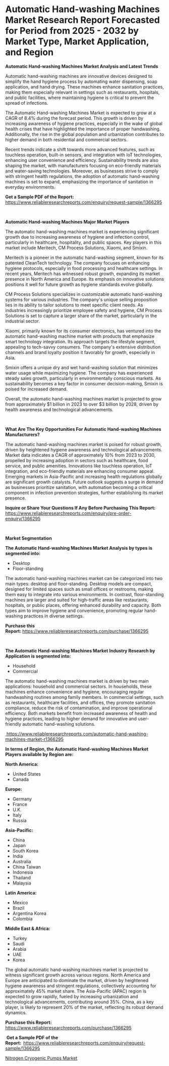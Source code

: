 <p><h1>Automatic Hand-washing Machines Market Research Report Forecasted for Period from 2025 -  2032 by Market Type, Market Application, and Region</h1></p><p><strong>Automatic Hand-washing Machines Market Analysis and Latest Trends</strong></p>
<p><p>Automatic hand-washing machines are innovative devices designed to simplify the hand hygiene process by automating water dispensing, soap application, and hand drying. These machines enhance sanitation practices, making them especially relevant in settings such as restaurants, hospitals, and public facilities, where maintaining hygiene is critical to prevent the spread of infections.</p><p>The Automatic Hand-washing Machines Market is expected to grow at a CAGR of 8.4% during the forecast period. This growth is driven by increasing awareness of hygiene practices, especially in the wake of global health crises that have highlighted the importance of proper handwashing. Additionally, the rise in the global population and urbanization contributes to higher demand in both residential and commercial sectors.</p><p>Recent trends indicate a shift towards more advanced features, such as touchless operation, built-in sensors, and integration with IoT technologies, enhancing user convenience and efficiency. Sustainability trends are also shaping the market, with manufacturers focusing on eco-friendly materials and water-saving technologies. Moreover, as businesses strive to comply with stringent health regulations, the adoption of automatic hand-washing machines is set to expand, emphasizing the importance of sanitation in everyday environments.</p></p>
<p><strong>Get a Sample PDF of the Report:&nbsp;</strong> <a href="https://www.reliableresearchreports.com/enquiry/request-sample/1366295?utm_campaign=3090&utm_medium=2&utm_source=Github&utm_content=ia&utm_term=22032025&utm_id=automatic-hand-washing-machines">https://www.reliableresearchreports.com/enquiry/request-sample/1366295</a></p>
<p>&nbsp;</p>
<p><strong>Automatic Hand-washing Machines Major Market Players</strong></p>
<p><p>The automatic hand-washing machines market is experiencing significant growth due to increasing awareness of hygiene and infection control, particularly in healthcare, hospitality, and public spaces. Key players in this market include Meritech, CM Process Solutions, Xiaomi, and Smixin.</p><p>Meritech is a pioneer in the automatic hand-washing segment, known for its patented CleanTech technology. The company focuses on enhancing hygiene protocols, especially in food processing and healthcare settings. In recent years, Meritech has witnessed robust growth, expanding its market presence in North America and Europe. Its emphasis on innovative solutions positions it well for future growth as hygiene standards evolve globally.</p><p>CM Process Solutions specializes in customizable automatic hand-washing systems for various industries. The company's unique selling proposition lies in its ability to tailor solutions to meet specific client needs. As industries increasingly prioritize employee safety and hygiene, CM Process Solutions is set to capture a larger share of the market, particularly in the industrial sector.</p><p>Xiaomi, primarily known for its consumer electronics, has ventured into the automatic hand-washing machine market with products that emphasize smart technology integration. Its approach targets the lifestyle segment, appealing to tech-savvy consumers. The company's extensive distribution channels and brand loyalty position it favorably for growth, especially in Asia.</p><p>Smixin offers a unique dry and wet hand-washing solution that minimizes water usage while maximizing hygiene. The company has experienced steady sales growth, particularly in environmentally conscious markets. As sustainability becomes a key factor in consumer decision-making, Smixin is poised for increased demand.</p><p>Overall, the automatic hand-washing machines market is projected to grow from approximately $1 billion in 2023 to over $3 billion by 2028, driven by health awareness and technological advancements.</p></p>
<p>&nbsp;</p>
<p><strong>What Are The Key Opportunities For Automatic Hand-washing Machines Manufacturers?</strong></p>
<p><p>The automatic hand-washing machines market is poised for robust growth, driven by heightened hygiene awareness and technological advancements. Market data indicates a CAGR of approximately 10% from 2023 to 2030, propelled by increasing adoption in sectors such as healthcare, food service, and public amenities. Innovations like touchless operation, IoT integration, and eco-friendly materials are enhancing consumer appeal. Emerging markets in Asia-Pacific and increasing health regulations globally are significant growth catalysts. Future outlook suggests a surge in demand as businesses prioritize sanitation, with automation becoming a critical component in infection prevention strategies, further establishing its market presence.</p></p>
<p><strong>Inquire or Share Your Questions If Any Before Purchasing This Report:</strong> <a href="https://www.reliableresearchreports.com/enquiry/pre-order-enquiry/1366295?utm_campaign=3090&utm_medium=2&utm_source=Github&utm_content=ia&utm_term=22032025&utm_id=automatic-hand-washing-machines">https://www.reliableresearchreports.com/enquiry/pre-order-enquiry/1366295</a></p>
<p>&nbsp;</p>
<p><strong>Market Segmentation</strong></p>
<p><strong>The Automatic Hand-washing Machines Market Analysis by types is segmented into:</strong></p>
<p><ul><li>Desktop</li><li>Floor-standing</li></ul></p>
<p><p>The automatic hand-washing machines market can be categorized into two main types: desktop and floor-standing. Desktop models are compact, designed for limited spaces such as small offices or restrooms, making them easy to integrate into various environments. In contrast, floor-standing machines are larger and suited for high-traffic areas like restaurants, hospitals, or public places, offering enhanced durability and capacity. Both types aim to improve hygiene and convenience, promoting regular hand-washing practices in diverse settings.</p></p>
<p><strong>Purchase this Report:&nbsp;</strong><a href="https://www.reliableresearchreports.com/purchase/1366295?utm_campaign=3090&utm_medium=2&utm_source=Github&utm_content=ia&utm_term=22032025&utm_id=automatic-hand-washing-machines">https://www.reliableresearchreports.com/purchase/1366295</a></p>
<p>&nbsp;</p>
<p><strong>The Automatic Hand-washing Machines Market Industry Research by Application is segmented into:</strong></p>
<p><ul><li>Household</li><li>Commercial</li></ul></p>
<p><p>The automatic hand-washing machines market is driven by two main applications: household and commercial sectors. In households, these machines enhance convenience and hygiene, encouraging regular handwashing routines among family members. In commercial settings, such as restaurants, healthcare facilities, and offices, they promote sanitation compliance, reduce the risk of contamination, and improve operational efficiency. Both markets benefit from increased awareness of health and hygiene practices, leading to higher demand for innovative and user-friendly automatic hand-washing solutions.</p></p>
<p><a href="https://www.reliableresearchreports.com/automatic-hand-washing-machines-market-r1366295?utm_campaign=3090&utm_medium=2&utm_source=Github&utm_content=ia&utm_term=22032025&utm_id=automatic-hand-washing-machines">&nbsp;https://www.reliableresearchreports.com/automatic-hand-washing-machines-market-r1366295</a></p>
<p><strong>In terms of Region, the Automatic Hand-washing Machines Market Players available by Region are:</strong></p>
<p>
    <p> <strong> North America: </strong>
        <ul>
            <li>United States</li>
            <li>Canada</li>
        </ul>
        </p> 
    <p> <strong> Europe: </strong>
        <ul>
            <li>Germany</li>
            <li>France</li>
            <li>U.K.</li>
            <li>Italy</li>
            <li>Russia</li>
        </ul>
        </p> 
    <p> <strong> Asia-Pacific: </strong>
        <ul>
            <li>China</li>
            <li>Japan</li>
            <li>South Korea</li>
            <li>India</li>
            <li>Australia</li>
            <li>China Taiwan</li>
            <li>Indonesia</li>
            <li>Thailand</li>
            <li>Malaysia</li>
        </ul>
        </p> 
    <p> <strong> Latin America: </strong>
        <ul>
            <li>Mexico</li>
            <li>Brazil</li>
            <li>Argentina Korea</li>
            <li>Colombia</li>
        </ul>
        </p> 
    <p> <strong> Middle East & Africa: </strong>
        <ul>
            <li>Turkey</li>
            <li>Saudi</li>
            <li>Arabia</li>
            <li>UAE</li>
            <li>Korea</li>
        </ul>
    </p>
    </p>
<p><p>The global automatic hand-washing machines market is projected to witness significant growth across various regions. North America and Europe are anticipated to dominate the market, driven by heightened hygiene awareness and stringent regulations, collectively accounting for approximately 45% market share. The Asia-Pacific (APAC) region is expected to grow rapidly, fueled by increasing urbanization and technological advancements, contributing around 35%. China, as a key player, is likely to represent 20% of the market, reflecting its robust demand dynamics.</p></p>
<p><strong>Purchase this Report: </strong><a href="https://www.reliableresearchreports.com/purchase/1366295?utm_campaign=3090&utm_medium=2&utm_source=Github&utm_content=ia&utm_term=22032025&utm_id=automatic-hand-washing-machines">https://www.reliableresearchreports.com/purchase/1366295</a></p>
<p>&nbsp;<strong>Get a Sample PDF of the Report:&nbsp;&nbsp;</strong><a href="https://www.reliableresearchreports.com/enquiry/request-sample/1366295?utm_campaign=3090&utm_medium=2&utm_source=Github&utm_content=ia&utm_term=22032025&utm_id=automatic-hand-washing-machines">https://www.reliableresearchreports.com/enquiry/request-sample/1366295</a></p>
<p><strong></strong></p>
<p><p><a href="https://github.com/donkalucine10/Market-Research-Report-List-1/blob/main/nitrogen-cryogenic-pumps-market.md?utm_campaign=3090&utm_medium=2&utm_source=Github&utm_content=ia&utm_term=22032025&utm_id=automatic-hand-washing-machines">Nitrogen Cryogenic Pumps Market</a></p></p>